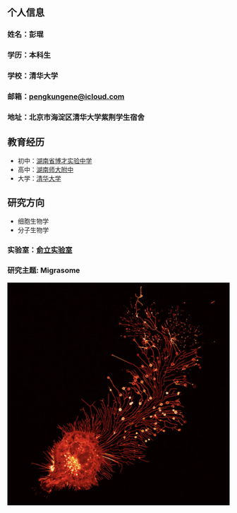## 个人信息
### 姓名：彭琨
### 学历：本科生
### 学校：清华大学
### 邮箱：pengkungene@icloud.com
### 地址：北京市海淀区清华大学紫荆学生宿舍

## 教育经历
- 初中：[湖南省博才实验中学](https://baike.baidu.com/item/湖南师大附中博才实验中学/7488317?fr=aladdin)
- 高中：[湖南师大附中](http://www.hnsdfz.org/index.html)
- 大学：[清华大学](http://www.hnsdfz.org/index.htm)

## 研究方向
- 细胞生物学
- 分子生物学

### 实验室：[俞立实验室](https://liyu-lab-tsinghua.github.io/)

### 研究主题: Migrasome
![alt text](https://github.com/pkgene/pkgene.github.io/blob/master/migrasome.png)
